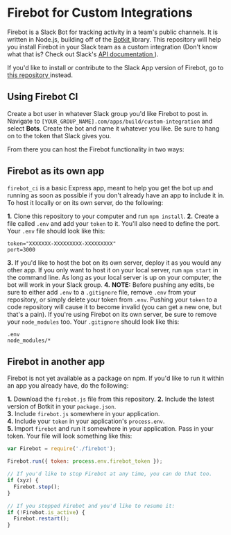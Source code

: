 # Firebot for Custom Integrations
Firebot is a Slack Bot for tracking activity in a team's public channels. It is written in Node.js, building off of the [ Botkit ]( https://github.com/howdyai/botkit ) library. This repository will help you install Firebot in your Slack team as a custom integration (Don't know what that is? Check out Slack's [ API documentation ]( https://api.slack.com/custom-integrations )).

If you'd like to install or contribute to the Slack App version of Firebot, go to [ this repository ]( https://github.com/haleymt/Firebot ) instead.


## Using Firebot CI
Create a bot user in whatever Slack group you'd like Firebot to post in. Navigate to `[YOUR_GROUP_NAME].com/apps/build/custom-integration` and select **Bots**. Create the bot and name it whatever you like. Be sure to hang on to the token that Slack gives you.

From there you can host the Firebot functionality in two ways:

## Firebot as its own app
`firebot_ci` is a basic Express app, meant to help you get the bot up and running as soon as possible if you don't already have an app to include it in. To host it locally or on its own server, do the following:    

**1.** Clone this repository to your computer and run `npm install`.
**2.** Create a file called `.env` and add your `token` to it. You'll also need to define the port. Your `.env` file should look like this:
```
token="XXXXXXX-XXXXXXXXX-XXXXXXXXX"
port=3000
```  
**3.** If you'd like to host the bot on its own server, deploy it as you would any other app. If you only want to host it on your local server, run `npm start` in the command line. As long as your local server is up on your computer, the bot will work in your Slack group.
**4.** **NOTE:** Before pushing any edits, be sure to either add `.env` to a `.gitignore` file, remove `.env` from your repository, or simply delete your token from `.env`. Pushing your `token` to a code repository will cause it to become invalid (you can get a new one, but that's a pain). If you're using Firebot on its own server, be sure to remove your `node_modules` too. Your `.gitignore` should look like this:
```
.env
node_modules/*
```

## Firebot in another app
Firebot is not yet available as a package on npm. If you'd like to run it within an app you already have, do the following:  

**1.** Download the `firebot.js` file from this repository.
**2.** Include the latest version of Botkit in your `package.json`.  
**3.** Include `firebot.js` somewhere in your application.  
**4.** Include your `token` in your application's `process.env`.  
**5.** Import `firebot` and run it somewhere in your application. Pass in your token. Your file will look something like this:  
```javascript
var Firebot = require('./firebot');

Firebot.run({ token: process.env.firebot_token });

// If you'd like to stop Firebot at any time, you can do that too.
if (xyz) {
  Firebot.stop();
}

// If you stopped Firebot and you'd like to resume it:
if (!Firebot.is_active) {
  Firebot.restart();
}

```
